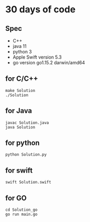 # 30 days of code

## Spec
- C++
- java 11
- python 3
- Apple Swift version 5.3
- go version go1.15.2 darwin/amd64

## for C/C++

```
make Solution
./Solution
```

## for Java
```
javac Solution.java
java Solution
```

## for python

```
python Solution.py
```

## for swift

```
swift Solution.swift
```

## for GO
```
cd Solution_go
go run main.go
```
